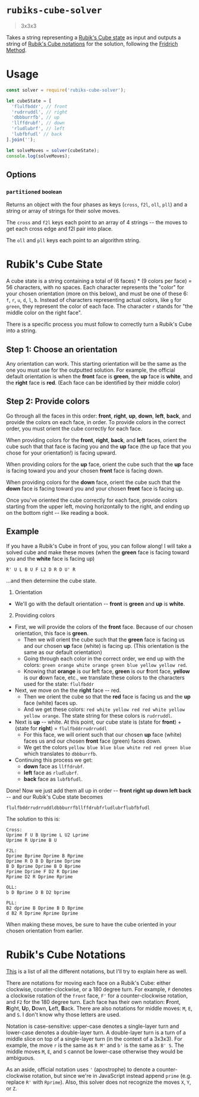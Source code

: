 # `rubiks-cube-solver`
> 3x3x3

Takes a string representing a [Rubik's Cube state](#rubiks-cube-state) as input and outputs a string of [Rubik's Cube notations](#rubiks-cube-notations) for the solution, following the [Fridrich Method](https://ruwix.com/the-rubiks-cube/advanced-cfop-fridrich/).

# Usage
```js
const solver = require('rubiks-cube-solver');

let cubeState = [
  'flulfbddr', // front
  'rudrruddl', // right
  'dbbburrfb', // up
  'llffdrubf', // down
  'rludlubrf', // left
  'lubfbfudl' // back
].join('');

let solveMoves = solver(cubeState);
console.log(solveMoves);
```

## Options
### `partitioned` <small>boolean</small>
Returns an object with the four phases as keys (`cross`, `f2l`, `oll`, `pll`) and a string or array of strings for their solve moves.

The `cross` and `f2l` keys each point to an array of 4 strings -- the moves to get each cross edge and f2l pair into place.

The `oll` and `pll` keys each point to an algorithm string.

# <a name="rubiks-cube-state"></a>Rubik's Cube State
A cube state is a string containing a total of (6 faces) * (9 colors per face) = 56 characters, with no spaces. Each character represents the "color" for your chosen orientation (more on this below), and must be one of these 6: `f`, `r`, `u`, `d`, `l`, `b`. Instead of characters representing actual colors, like `g` for `green`, they represent the color of each face. The character `r` stands for "the middle color on the right face".

There is a specific process you must follow to correctly turn a Rubik's Cube into a string.

## Step 1: Choose an orientation
Any orientation can work. This starting orientation will be the same as the one you must use for the outputted solution. For example, the official default orientation is when the **front** face is **green**, the **up** face is **white**, and the **right** face is **red**. (Each face can be identified by their middle color)

## Step 2: Provide colors
Go through all the faces in this order: **front**, **right**, **up**, **down**, **left**, **back**, and provide the colors on each face, in order. To provide colors in the correct order, you must orient the cube correctly for each face.

When providing colors for the **front**, **right**, **back**, and **left** faces, orient the cube such that that face is facing you and the **up** face (the up face that you chose for your orientation!) is facing upward.

When providing colors for the **up** face, orient the cube such that the **up** face is facing toward you and your chosen **front** face is facing down.

When providing colors for the **down** face, orient the cube such that the **down** face is facing toward you and your chosen **front** face is facing up.

Once you've oriented the cube correctly for each face, provide colors starting from the upper left, moving horizontally to the right, and ending up on the bottom right -- like reading a book.

## Example
If you have a Rubik's Cube in front of you, you can follow along! I will take a solved cube and make these moves (when the **green** face is facing toward you and the **white** face is facing up)
```
R' U L B U F L2 D R D U' R
```
...and then determine the cube state.

1) Orientation
* We'll go with the default orientation -- **front** is **green** and **up** is **white**.

2) Providing colors
* First, we will provide the colors of the **front** face. Because of our chosen orientation, this face is **green**.
  * Then we will orient the cube such that the **green** face is facing us and our chosen **up** face (white) is facing up. (This orientation is the same as our default orientation)
  * Going through each color in the correct order, we end up with the colors: `green orange white orange green blue yellow yellow red`.
  * Knowing that **orange** is our **l**eft face, **green** is our **f**ront face, **yellow** is our **d**own face, etc., we translate these colors to the characters used for the state: `flulfbddr`
* Next, we move on the the **right** face -- red.
  * Then we orient the cube so that the **red** face is facing us and the **up** face (white) faces up.
  * And we get these colors: `red white yellow red red white yellow yellow orange`. The state string for these colors is `rudrruddl`.
* Next is **up** -- white. At this point, our cube state is (state for **front**) + (state for **right**) = `flulfbddrrudrruddl`
  * For this face, we will orient such that our chosen **up** face (white) faces us and our chosen **front** face (green) faces down.
  * We get the colors `yellow blue blue blue white red red green blue` which translates to `dbbburrfb`.
* Continuing this process we get:
  * **down** face as `llffdrubf`.
  * **left** face as `rludlubrf`.
  * **back** face as `lubfbfudl`.

Done! Now we just add them all up in order -- **front right up down left back** -- and our Rubik's Cube state becomes
```
flulfbddrrudrruddldbbburrfbllffdrubfrludlubrflubfbfudl
```

The solution to this is:
```
Cross:
Uprime F U B Uprime L U2 Lprime
Uprime R Uprime B U

F2L:
Dprime Bprime Dprime B Rprime
Dprime R D B D Bprime Dprime
B D Bprime Dprime B D Bprime
Fprime Dprime F D2 R Dprime
Rprime D2 R Dprime Rprime

OLL:
b D Bprime D B D2 bprime

PLL:
B2 dprime B Dprime B D Bprime
d B2 R Dprime Rprime Dprime
```
When making these moves, be sure to have the cube oriented in your chosen orientation from earlier.

# <a name="rubiks-cube-notations"></a>Rubik's Cube Notations
[This](https://ruwix.com/the-rubiks-cube/notation/) is a list of all the different notations, but I'll try to explain here as well.

There are notations for moving each face on a Rubik's Cube: either clockwise, counter-clockwise, or a 180 degree turn. For example, `F` denotes a clockwise rotation of the `front` face, `F'` for a counter-clockwise rotation, and `F2` for the 180 degree turn. Each face has their own notation: **F**ront, **R**ight, **U**p, **D**own, **L**eft, **B**ack. There are also notations for middle moves: `M`, `E`, and `S`. I don't know why those letters are used.

Notation is case-sensitive: upper-case denotes a single-layer turn and lower-case denotes a double-layer turn. A double-layer turn is a turn of a middle slice on top of a single-layer turn (in the context of a 3x3x3). For example, the move `r` is the same as `R M'` and `b'` is the same as `B' S`. The middle moves `M`, `E`, and `S` cannot be lower-case otherwise they would be ambiguous.

As an aside, official notation uses `'` (apostrophe) to denote a counter-clockwise rotation, but since we're in JavaScript instead append `prime` (e.g. replace `R'` with `Rprime`). Also, this solver does not recognize the moves `X`, `Y`, or `Z`.
